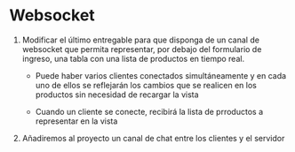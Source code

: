 # Websocket

1) Modificar el último entregable para que disponga de un canal de websocket que permita representar, por debajo del formulario de ingreso, una tabla con una lista de productos en tiempo real.

    - Puede haber varios clientes conectados simultáneamente y en cada uno de ellos se reflejarán los cambios que se realicen en los productos sin necesidad de recargar la vista

    - Cuando un cliente se conecte, recibirá la lista de prroductos a representar en la vista

2) Añadiremos al proyecto un canal de chat entre los clientes y el servidor